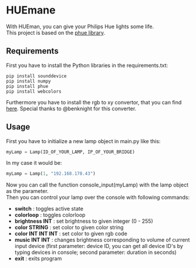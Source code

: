 # HUEmane
With HUEman, you can give your Philips Hue lights some life.  
This project is based on the [phue library](https://github.com/studioimaginaire/phue).

## Requirements
First you have to install the Python libraries in the requirements.txt:
```batch
pip install sounddevice
pip install numpy
pip install phue
pip install webcolors
```
Furthermore you have to install the rgb to xy convertor, that you can find [here](https://github.com/benknight/hue-python-rgb-converter). Special thanks to @benknight for this converter.

## Usage
First you have to initialize a new lamp object in main.py like this:
```python
myLamp = Lamp(ID_OF_YOUR_LAMP, IP_OF_YOUR_BRIDGE)
```
In my case it would be:
```python
myLamp = Lamp(1, "192.168.178.43")
```

Now you can call the function console_input(myLamp) with the lamp object as the parameter.  
Then you can control your lamp over the console with following commands:
- **switch** : toggles active state
- **colorloop** : toggles colorloop
- **brightness INT** : set brightness to given integer (0 - 255)
- **color STRING** : set color to given color string
- **color INT INT INT** : set color to given rgb code
- **music INT INT** : changes brightness corresponding to volume of current input device (first parameter: device ID, you can get all device ID's by typing devices in console; second parameter: duration in seconds)
- **exit** : exits program

